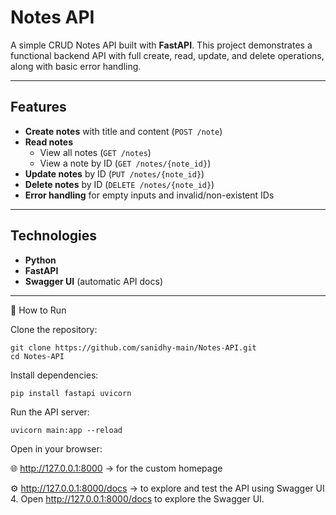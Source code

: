 # Notes API

A simple CRUD Notes API built with **FastAPI**. This project demonstrates a functional backend API with full create, read, update, and delete operations, along with basic error handling.

---

## Features
- **Create notes** with title and content (`POST /note`)  
- **Read notes**  
  - View all notes (`GET /notes`)  
  - View a note by ID (`GET /notes/{note_id}`)  
- **Update notes** by ID (`PUT /notes/{note_id}`)  
- **Delete notes** by ID (`DELETE /notes/{note_id}`)  
- **Error handling** for empty inputs and invalid/non-existent IDs

---

## Technologies
- **Python**  
- **FastAPI**  
- **Swagger UI** (automatic API docs)

---

🚀 How to Run

Clone the repository:

```
git clone https://github.com/sanidhy-main/Notes-API.git
cd Notes-API
```

Install dependencies:

```
pip install fastapi uvicorn
```

Run the API server:

```
uvicorn main:app --reload
```

Open in your browser:

🌐 http://127.0.0.1:8000
 → for the custom homepage

⚙️ http://127.0.0.1:8000/docs
 → to explore and test the API using Swagger UI
4. Open http://127.0.0.1:8000/docs to explore the Swagger UI.
